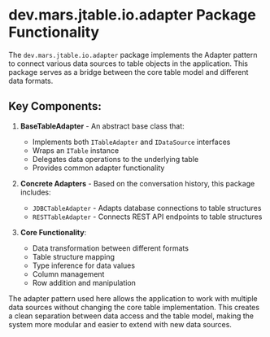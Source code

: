 # dev.mars.jtable.io.adapter Package Functionality

The `dev.mars.jtable.io.adapter` package implements the Adapter pattern to connect various data sources to table objects in the application. This package serves as a bridge between the core table model and different data formats.

## Key Components:

1. **BaseTableAdapter** - An abstract base class that:
    - Implements both `ITableAdapter` and `IDataSource` interfaces
    - Wraps an `ITable` instance
    - Delegates data operations to the underlying table
    - Provides common adapter functionality

2. **Concrete Adapters** - Based on the conversation history, this package includes:
    - `JDBCTableAdapter` - Adapts database connections to table structures
    - `RESTTableAdapter` - Connects REST API endpoints to table structures

3. **Core Functionality**:
    - Data transformation between different formats
    - Table structure mapping
    - Type inference for data values
    - Column management
    - Row addition and manipulation

The adapter pattern used here allows the application to work with multiple data sources without changing the core table implementation. This creates a clean separation between data access and the table model, making the system more modular and easier to extend with new data sources.